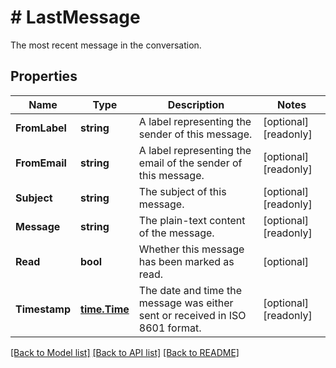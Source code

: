 # # LastMessage
The most recent message in the conversation.

## Properties 


Name | Type | Description | Notes
------------ | ------------- | ------------- | -------------
**FromLabel**| **string** | A label representing the sender of this message.  | [optional] [readonly]
**FromEmail**| **string** | A label representing the email of the sender of this message.  | [optional] [readonly]
**Subject**| **string** | The subject of this message.  | [optional] [readonly]
**Message**| **string** | The plain-text content of the message.  | [optional] [readonly]
**Read**| **bool** | Whether this message has been marked as read.  | [optional]
**Timestamp**| [**time.Time**](time.Time.md) | The date and time the message was either sent or received in ISO 8601 format.  | [optional] [readonly]


[[Back to Model list]](../../README.md#models) [[Back to API list]](../../README.md#endpoints) [[Back to README]](../../README.md)

